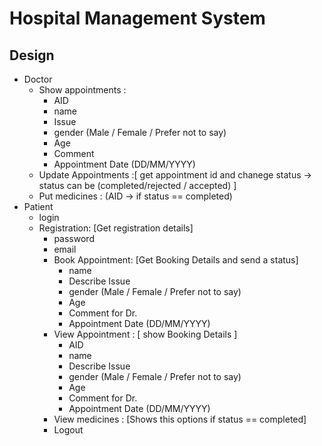 # Hospital Management System

## Design 
- Doctor
    - Show appointments :
        - AID
        - name
        - Issue
        - gender (Male / Female / Prefer not to say)
        - Age
        - Comment
        - Appointment Date (DD/MM/YYYY)
    - Update Appointments :[ get appointment id and chanege status -> status can be (completed/rejected / accepted) ]
    - Put medicines  : (AID -> if status == completed) 
- Patient
    - login
    - Registration: [Get registration details]
        - password
        - email
        - Book Appointment: [Get Booking Details and send a status]
            - name
            - Describe Issue
            - gender (Male / Female / Prefer not to say)
            - Age
            - Comment for Dr.
            - Appointment Date (DD/MM/YYYY)
        - View Appointment : [ show Booking Details ]
            - AID
            - name
            - Describe Issue
            - gender (Male / Female / Prefer not to say)
            - Age
            - Comment for Dr.
            - Appointment Date (DD/MM/YYYY)
        - View medicines : [Shows this options if status == completed]
        - Logout
